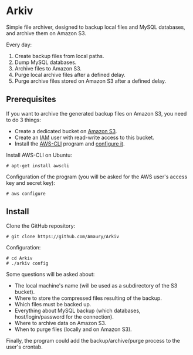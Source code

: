 Arkiv
=====

Simple file archiver, designed to backup local files and MySQL databases, and archive them on Amazon S3.

Every day:
1. Create backup files from local paths.
2. Dump MySQL databases.
3. Archive files to Amazon S3.
4. Purge local archive files after a defined delay.
5. Purge archive files stored on Amazon S3 after a defined delay.

Prerequisites
-------------

If you want to archive the generated backup files on Amazon S3, you need to do 3 things:
- Create a dedicated bucket on [Amazon S3](https://aws.amazon.com/s3/).
- Create an [IAM](https://aws.amazon.com/iam/) user with read-write access to this bucket.
- Install the [AWS-CLI](https://aws.amazon.com/cli/) program and [configure it](http://docs.aws.amazon.com/cli/latest/userguide/cli-chap-welcome.html).

Install AWS-CLI on Ubuntu:
```shell
# apt-get install awscli
```

Configuration of the program (you will be asked for the AWS user's access key and secret key):
```shell
# aws configure
```

Install
-------

Clone the GitHub repository:
```shell
# git clone https://github.com/Amaury/Arkiv
```

Configuration:
```shell
# cd Arkiv
# ./arkiv config
```

Some questions will be asked about:
- The local machine's name (will be used as a subdirectory of the S3 bucket).
- Where to store the compressed files resulting of the backup.
- Which files must be backed up.
- Everything about MySQL backup (which databases, host/login/password for the connection).
- Where to archive data on Amazon S3.
- When to purge files (locally and on Amazon S3).

Finally, the program could add the backup/archive/purge process to the user's crontab.

